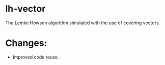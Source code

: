 lh-vector
=========

The Lemke Howson algorithm simulated with the use of covering vectors.

Changes:
============
- Improved code reuse.